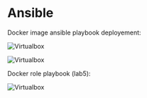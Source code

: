 # Ansible

Docker image ansible playbook deployement:

![Virtualbox](https://raw.githubusercontent.com/behouba/devOpsLab/lab5_submission/ansible/lab6.2.png)


![Virtualbox](https://raw.githubusercontent.com/behouba/devOpsLab/lab5_submission/ansible/lab6.png)



Docker role playbook (lab5):

![Virtualbox](https://raw.githubusercontent.com/behouba/devOpsLab/lab5_submission/ansible/lab5.4.png)
